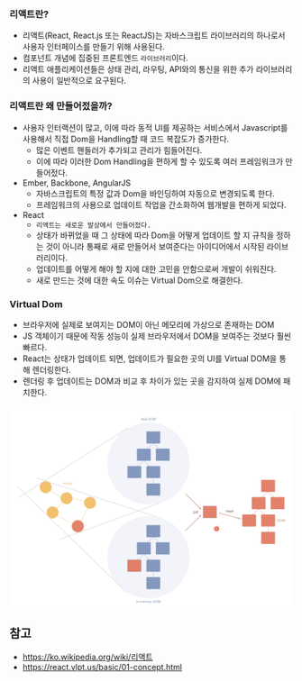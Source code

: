 ### 리액트란? 

- 리액트(React, React.js 또는 ReactJS)는 자바스크립트 라이브러리의 하나로서 사용자 인터페이스를 만들기 위해 사용된다.
- 컴포넌트 개념에 집중된 프론트엔드 `라이브러리`이다.
- 리액트 애플리케이션들은 상태 관리, 라우팅, API와의 통신을 위한 추가 라이브러리의 사용이 일반적으로 요구된다.

### 리액트란 왜 만들어젔을까?

- 사용자 인터랙션이 많고, 이에 따라 동적 UI를 제공하는 서비스에서 Javascript를 사용해서 직접 Dom을 Handling할 때 코드 복잡도가 증가한다.
  - 많은 이벤트 핸들러가 추가되고 관리가 힘들어진다.
  - 이에 따라 이러한 Dom Handling을 편하게 할 수 있도록 여러 프레임워크가 만들어젔다.
- Ember, Backbone, AngularJS
  - 자바스크립트의 특정 값과 Dom을 바인딩하여 자동으로 변경되도록 한다.
  - 프레임워크의 사용으로 업데이트 작업을 간소화하여 웹개발을 편하게 되었다.
- React 
  - `리액트는 새로운 발상에서 만들어젔다.`
  - 상태가 바뀌었을 때 그 상태에 따라 Dom을 어떻게 업데이트 할 지 규칙을 정하는 것이 아니라 통째로 새로 만들어서 보여준다는 아이디어에서 시작된 라이브러리이다.
  - 업데이트를 어떻게 해야 할 지에 대한 고민을 안함으로써 개발이 쉬워진다.
  - 새로 만드는 것에 대한 속도 이슈는 Virtual Dom으로 해결한다.

### Virtual Dom

- 브라우저에 실제로 보여지는 DOM이 아닌 메모리에 가상으로 존재하는 DOM
- JS 객체이기 때문에 작동 성능이 실제 브라우저에서 DOM을 보여주는 것보다 훨씬 빠르다.
- React는 상태가 업데이트 되면, 업데이트가 필요한 곳의 UI를 Virtual DOM을 통해 렌더링한다.
- 렌더링 후 업데이트는 DOM과 비교 후 차이가 있는 곳을 감지하여 실제 DOM에 패치한다.

![Alt Dom Diff](./img/domdiff.png)


## 참고

- https://ko.wikipedia.org/wiki/리액트
- https://react.vlpt.us/basic/01-concept.html